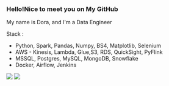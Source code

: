### Hello!Nice to meet you on My GitHub 
My name is Dora, and I'm a Data Engineer

Stack : 
- Python, Spark, Pandas, Numpy, BS4, Matplotlib, Selenium
- AWS - Kinesis, Lambda, Glue,S3, RDS, QuickSight, PyFlink
- MSSQL, Postgres, MySQL, MongoDB, Snowflake
- Docker, Airflow, Jenkins


![](https://github-profile-summary-cards.vercel.app/api/cards/repos-per-language?username=daniilshat&theme=solarized_dark) ![](https://github-profile-summary-cards.vercel.app/api/cards/stats?username=daniilshat&theme=solarized_dark)


